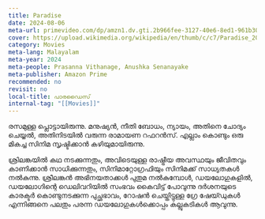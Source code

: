 ```yaml
---
title: Paradise
date: 2024-08-06
meta-url: primevideo.com/dp/amzn1.dv.gti.2b966fee-3127-40e6-8ed1-961b30958b78?autoplay=0&ref_=atv_cf_strg_wb
cover: https://upload.wikimedia.org/wikipedia/en/thumb/c/c7/Paradise_2023_film_poster.jpg/220px-Paradise_2023_film_poster.jpg
category: Movies
meta-lang: Malayalam
meta-year: 2024
meta-people: Prasanna Vithanage, Anushka Senanayake
meta-publisher: Amazon Prime
recommended: no
revisit: no
local-title: പാരഡൈസ്
internal-tag: "[[Movies]]"
---
```


രസമുള്ള പ്ലൊട്ടായിരുന്നു. മനുഷ്യൻ, നീതി ബോധം, ന്യായം, അതിനെ ചോദ്യം ചെയ്യൽ, അതിനിടയിൽ വരുന്ന രാമായണ റഫറൻസ്. എല്ലാം കൊണ്ടും ഒരു മികച്ച സിനിമ സൃഷ്ടിക്കാൻ കഴിയുമായിരുന്നു. 

ശ്രിലങ്കയിൽ കഥ നടക്കുന്നതും, അവിടെയുള്ള രാഷ്ട്രീയ അവസ്ഥയും ജീവിതവും കാണിക്കാൻ സാധിക്കുന്നതും, സിനിമാറ്റോഗ്രഫിയും സിനിമക്ക് സാധ്യതകൾ നൽകുന്നു. ശ്രീലങ്കൻ അഭിനയതാക്കൾ പുതുമ നൽകുമ്പോൾ, ഡയലോഗുകളിൽ, ഡയലോഗിന്റെ ഡെലിവറിയിൽ സംഭവം കൈവിട്ട് പോവുന്നു ദർശനയുടെ കാരക്ടർ കൊണ്ടുനടക്കുന്ന പുച്ഛഭാവം, റോഷൻ ചെയ്തിട്ടുള്ള ഗ്രേ ഷേയ്ഡുകൾ എന്നിങ്ങനെ പലതും പരന്ന ഡയലോഗുകൾക്കൊപ്പം കല്ലുകടികൾ ആവുന്നു.